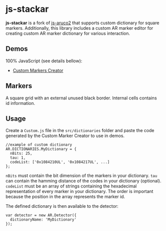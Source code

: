 # js-stackar

**js-stackar** is a fork of [js-aruco2](https://github.com/damianofalcioni/js-aruco2) that supports custom dictionary for square markers. Additionally, this library includes a custom AR marker editor for creating custom AR marker dictionary for various interaction.


## Demos

100% JavaScript (see details bellow):

- [Custom Markers Creator](https://damianofalcioni.github.io/js-aruco2/samples/marker-creator/marker-creator.html)

## Markers 

A square grid with an external unused black border. Internal cells contains id information.

## Usage
Create a `Custom.js` file in the `src/dictionaries` folder and paste the code generated by the Custom Marker Creator to use in demos.

```
//example of custom dictionary
AR.DICTIONARIES.MyDictionary = {
  nBits: 25,
  tau: 1,
  codeList: ['0x1084210UL', '0x1084217UL', ...]
};
```
`nBits` must contain the bit dimension of the markers in your dictionary.
`tau` can contain the hamming distance of the codes in your dictionary (optional).
`codeList` must be an array of strings containing the hexadecimal representation of every marker in your dictionary. The order is important because the position in the array represents the marker id.

The defined dictionary is then available to the detector:

```
var detector = new AR.Detector({
  dictionaryName: 'MyDictionary'
});
```